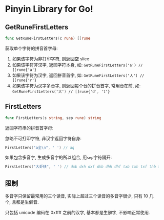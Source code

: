 # Pinyin Library for Go!

## GetRuneFirstLetters

```go
func GetRuneFirstLetters(c rune) []rune
```

获取单个字符的拼音首字母:

1. 如果该字符为非打印字符, 则返回空 slice
1. 如果该字符非汉字, 返回字符本身, 如: `GetRuneFirstLetters('a') // []rune{'a'}`
1. 如果该字符为汉字, 返回拼音首字, 如: `GetRuneFirstLetters('人') // []rune{'r'}`
1. 如果该字符为汉字多音字, 则返回每个音的拼音首字, 常用音在前, 如: `GetRuneFirstLetters('大') // []ruse{'d', 't'}`

## FirstLetters

```go
func FirstLetters(s string, sep rune) string
```

返回字符串的拼音首字母:

忽略不可打印字符, 非汉字返回字符自身:

```go
FirstLetters("a全\n", ' ') // aq
```

如果包含多音字, 生成多音字的所以组合, 用`sep`字符隔开:

```go
FirstLetters("大虾㚘", ' ') // dxb dxh dxf dhb dhh dhf txb txh txf thb thh thf
```

## 限制

多音字只保留最常用的三个读音, 实际上超过三个读音的多音字很少, 只有 10 几个, 且都是生僻音.

只包括 unicode 编码在 0xffff 之前的汉字, 基本都是生僻字, 不影响正常使用.
